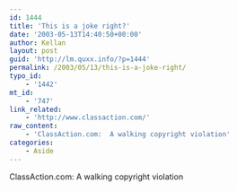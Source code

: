 ```yaml
---
id: 1444
title: 'This is a joke right?'
date: '2003-05-13T14:40:50+00:00'
author: Kellan
layout: post
guid: 'http://lm.quxx.info/?p=1444'
permalink: /2003/05/13/this-is-a-joke-right/
typo_id:
    - '1442'
mt_id:
    - '747'
link_related:
    - 'http://www.classaction.com/'
raw_content:
    - 'ClassAction.com:  A walking copyright violation'
categories:
    - Aside
---
```


ClassAction.com: A walking copyright violation